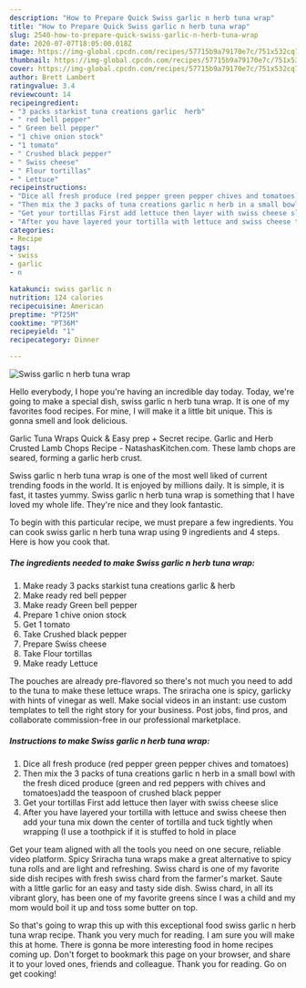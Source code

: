 ```yaml
---
description: "How to Prepare Quick Swiss garlic n herb tuna wrap"
title: "How to Prepare Quick Swiss garlic n herb tuna wrap"
slug: 2540-how-to-prepare-quick-swiss-garlic-n-herb-tuna-wrap
date: 2020-07-07T18:05:00.018Z
image: https://img-global.cpcdn.com/recipes/57715b9a79170e7c/751x532cq70/swiss-garlic-n-herb-tuna-wrap-recipe-main-photo.jpg
thumbnail: https://img-global.cpcdn.com/recipes/57715b9a79170e7c/751x532cq70/swiss-garlic-n-herb-tuna-wrap-recipe-main-photo.jpg
cover: https://img-global.cpcdn.com/recipes/57715b9a79170e7c/751x532cq70/swiss-garlic-n-herb-tuna-wrap-recipe-main-photo.jpg
author: Brett Lambert
ratingvalue: 3.4
reviewcount: 14
recipeingredient:
- "3 packs starkist tuna creations garlic  herb"
- " red bell pepper"
- " Green bell pepper"
- "1 chive onion stock"
- "1 tomato"
- " Crushed black pepper"
- " Swiss cheese"
- " Flour tortillas"
- " Lettuce"
recipeinstructions:
- "Dice all fresh produce (red pepper green pepper chives and tomatoes)"
- "Then mix the 3 packs of tuna creations garlic n herb in a small bowl with the fresh diced produce (green and red peppers with chives and tomatoes)add the teaspoon of crushed black pepper"
- "Get your tortillas First add lettuce then layer with swiss cheese slice"
- "After you have layered your tortilla with lettuce and swiss cheese then add your tuna mix down the center of tortilla and tuck tightly when wrapping (I use a toothpick if it is stuffed to hold in place"
categories:
- Recipe
tags:
- swiss
- garlic
- n

katakunci: swiss garlic n 
nutrition: 124 calories
recipecuisine: American
preptime: "PT25M"
cooktime: "PT36M"
recipeyield: "1"
recipecategory: Dinner

---
```



![Swiss garlic n herb tuna wrap](https://img-global.cpcdn.com/recipes/57715b9a79170e7c/751x532cq70/swiss-garlic-n-herb-tuna-wrap-recipe-main-photo.jpg)

Hello everybody, I hope you're having an incredible day today. Today, we're going to make a special dish, swiss garlic n herb tuna wrap. It is one of my favorites food recipes. For mine, I will make it a little bit unique. This is gonna smell and look delicious.

Garlic Tuna Wraps Quick &amp; Easy prep + Secret recipe. Garlic and Herb Crusted Lamb Chops Recipe - NatashasKitchen.com. These lamb chops are seared, forming a garlic herb crust.

Swiss garlic n herb tuna wrap is one of the most well liked of current trending foods in the world. It is enjoyed by millions daily. It is simple, it is fast, it tastes yummy. Swiss garlic n herb tuna wrap is something that I have loved my whole life. They're nice and they look fantastic.


To begin with this particular recipe, we must prepare a few ingredients. You can cook swiss garlic n herb tuna wrap using 9 ingredients and 4 steps. Here is how you cook that.

<!--inarticleads1-->

##### The ingredients needed to make Swiss garlic n herb tuna wrap:

1. Make ready 3 packs starkist tuna creations garlic &amp; herb
1. Make ready  red bell pepper
1. Make ready  Green bell pepper
1. Prepare 1 chive onion stock
1. Get 1 tomato
1. Take  Crushed black pepper
1. Prepare  Swiss cheese
1. Take  Flour tortillas
1. Make ready  Lettuce


The pouches are already pre-flavored so there&#39;s not much you need to add to the tuna to make these lettuce wraps. The sriracha one is spicy, garlicky with hints of vinegar as well. Make social videos in an instant: use custom templates to tell the right story for your business. Post jobs, find pros, and collaborate commission-free in our professional marketplace. 

<!--inarticleads2-->

##### Instructions to make Swiss garlic n herb tuna wrap:

1. Dice all fresh produce (red pepper green pepper chives and tomatoes)
1. Then mix the 3 packs of tuna creations garlic n herb in a small bowl with the fresh diced produce (green and red peppers with chives and tomatoes)add the teaspoon of crushed black pepper
1. Get your tortillas First add lettuce then layer with swiss cheese slice
1. After you have layered your tortilla with lettuce and swiss cheese then add your tuna mix down the center of tortilla and tuck tightly when wrapping (I use a toothpick if it is stuffed to hold in place


Get your team aligned with all the tools you need on one secure, reliable video platform. Spicy Sriracha tuna wraps make a great alternative to spicy tuna rolls and are light and refreshing. Swiss chard is one of my favorite side dish recipes with fresh swiss chard from the farmer&#39;s market. Saute with a little garlic for an easy and tasty side dish. Swiss chard, in all its vibrant glory, has been one of my favorite greens since I was a child and my mom would boil it up and toss some butter on top. 

So that's going to wrap this up with this exceptional food swiss garlic n herb tuna wrap recipe. Thank you very much for reading. I am sure you will make this at home. There is gonna be more interesting food in home recipes coming up. Don't forget to bookmark this page on your browser, and share it to your loved ones, friends and colleague. Thank you for reading. Go on get cooking!
